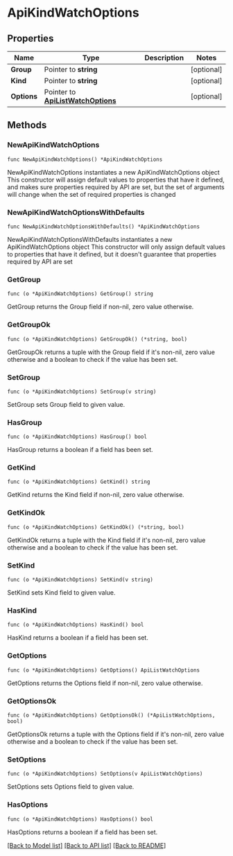 # ApiKindWatchOptions

## Properties

Name | Type | Description | Notes
------------ | ------------- | ------------- | -------------
**Group** | Pointer to **string** |  | [optional] 
**Kind** | Pointer to **string** |  | [optional] 
**Options** | Pointer to [**ApiListWatchOptions**](apiListWatchOptions.md) |  | [optional] 

## Methods

### NewApiKindWatchOptions

`func NewApiKindWatchOptions() *ApiKindWatchOptions`

NewApiKindWatchOptions instantiates a new ApiKindWatchOptions object
This constructor will assign default values to properties that have it defined,
and makes sure properties required by API are set, but the set of arguments
will change when the set of required properties is changed

### NewApiKindWatchOptionsWithDefaults

`func NewApiKindWatchOptionsWithDefaults() *ApiKindWatchOptions`

NewApiKindWatchOptionsWithDefaults instantiates a new ApiKindWatchOptions object
This constructor will only assign default values to properties that have it defined,
but it doesn't guarantee that properties required by API are set

### GetGroup

`func (o *ApiKindWatchOptions) GetGroup() string`

GetGroup returns the Group field if non-nil, zero value otherwise.

### GetGroupOk

`func (o *ApiKindWatchOptions) GetGroupOk() (*string, bool)`

GetGroupOk returns a tuple with the Group field if it's non-nil, zero value otherwise
and a boolean to check if the value has been set.

### SetGroup

`func (o *ApiKindWatchOptions) SetGroup(v string)`

SetGroup sets Group field to given value.

### HasGroup

`func (o *ApiKindWatchOptions) HasGroup() bool`

HasGroup returns a boolean if a field has been set.

### GetKind

`func (o *ApiKindWatchOptions) GetKind() string`

GetKind returns the Kind field if non-nil, zero value otherwise.

### GetKindOk

`func (o *ApiKindWatchOptions) GetKindOk() (*string, bool)`

GetKindOk returns a tuple with the Kind field if it's non-nil, zero value otherwise
and a boolean to check if the value has been set.

### SetKind

`func (o *ApiKindWatchOptions) SetKind(v string)`

SetKind sets Kind field to given value.

### HasKind

`func (o *ApiKindWatchOptions) HasKind() bool`

HasKind returns a boolean if a field has been set.

### GetOptions

`func (o *ApiKindWatchOptions) GetOptions() ApiListWatchOptions`

GetOptions returns the Options field if non-nil, zero value otherwise.

### GetOptionsOk

`func (o *ApiKindWatchOptions) GetOptionsOk() (*ApiListWatchOptions, bool)`

GetOptionsOk returns a tuple with the Options field if it's non-nil, zero value otherwise
and a boolean to check if the value has been set.

### SetOptions

`func (o *ApiKindWatchOptions) SetOptions(v ApiListWatchOptions)`

SetOptions sets Options field to given value.

### HasOptions

`func (o *ApiKindWatchOptions) HasOptions() bool`

HasOptions returns a boolean if a field has been set.


[[Back to Model list]](../README.md#documentation-for-models) [[Back to API list]](../README.md#documentation-for-api-endpoints) [[Back to README]](../README.md)


